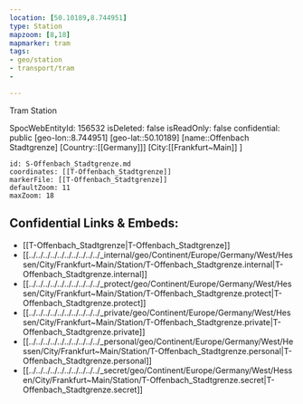 ```yaml
---
location: [50.10189,8.744951]
type: Station 
mapzoom: [8,18] 
mapmarker: tram 
tags:
- geo/station
- transport/tram 
-  

---
```


Tram Station

SpocWebEntityId: 156532
isDeleted: false
isReadOnly: false
confidential: public
[geo-lon::8.744951]
[geo-lat::50.10189]
[name::Offenbach Stadtgrenze]
[Country::[[Germany]]]
[City:[[Frankfurt~Main]] ]


```leaflet
id: S-Offenbach_Stadtgrenze.md
coordinates: [[T-Offenbach_Stadtgrenze]]
markerFile: [[T-Offenbach_Stadtgrenze]]
defaultZoom: 11 
maxZoom: 18
```


## Confidential Links & Embeds: 
- [[T-Offenbach_Stadtgrenze|T-Offenbach_Stadtgrenze]] 
- [[../../../../../../../../../../_internal/geo/Continent/Europe/Germany/West/Hessen/City/Frankfurt~Main/Station/T-Offenbach_Stadtgrenze.internal|T-Offenbach_Stadtgrenze.internal]] 
- [[../../../../../../../../../../_protect/geo/Continent/Europe/Germany/West/Hessen/City/Frankfurt~Main/Station/T-Offenbach_Stadtgrenze.protect|T-Offenbach_Stadtgrenze.protect]] 
- [[../../../../../../../../../../_private/geo/Continent/Europe/Germany/West/Hessen/City/Frankfurt~Main/Station/T-Offenbach_Stadtgrenze.private|T-Offenbach_Stadtgrenze.private]] 
- [[../../../../../../../../../../_personal/geo/Continent/Europe/Germany/West/Hessen/City/Frankfurt~Main/Station/T-Offenbach_Stadtgrenze.personal|T-Offenbach_Stadtgrenze.personal]] 
- [[../../../../../../../../../../_secret/geo/Continent/Europe/Germany/West/Hessen/City/Frankfurt~Main/Station/T-Offenbach_Stadtgrenze.secret|T-Offenbach_Stadtgrenze.secret]] 

